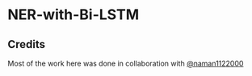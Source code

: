 # NER-with-Bi-LSTM

## Credits
Most of the work here was done in collaboration with [@naman1122000](https://github.com/naman1122000)

